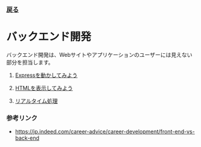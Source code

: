 ### [戻る](./../Readme.md)

# バックエンド開発

バックエンド開発は、Webサイトやアプリケーションのユーザーには見えない部分を担当します。

1. [Expressを動かしてみよう](./back/tutorial.md)

1. [HTMLを表示してみよう](./back/html.md)

1. [リアルタイム処理](./back/real-time.md)

### 参考リンク

- https://jp.indeed.com/career-advice/career-development/front-end-vs-back-end 